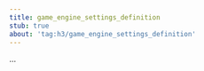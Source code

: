 ```yaml
---
title: game_engine_settings_definition
stub: true
about: 'tag:h3/game_engine_settings_definition'
---
```

...
